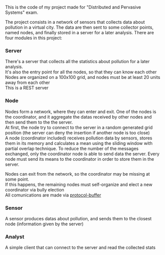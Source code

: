 This is the code of my project made for "Distributed and Pervasive Systems" exam.


The project consists in a network of sensors that collects data about pollution in a virtual city.
The data are then sent to some collector points, named nodes, and finally stored in a server for a later analysis.
There are four modules in this project:

### Server
There's a server that collects all the statistics about pollution for a later analysis.  
It's also the entry point for all the nodes, so that they can know each other  
Nodes are organized on a 100x100 grid, and nodes must be at least 20 units away from each other  
This is a REST server

### Node
Nodes form a network, where they can enter and exit.
One of the nodes is the coordinator, and it aggregate the datas received by other nodes and then send them to the the server.  
At first, the node try to connect to the server in a random generated grid position (the server can deny the insertion if another node is too close)  
A node (coordinator included) receives pollution data by sensors, stores them in its memory and calculates a mean using the sliding window with partial overlap technique.
To reduce the number of the messages exchanged, only the coordinator node is able to send data the server.
Every node must send its means to the coordinator in order to store them in the server.

Nodes can exit from the network, so the coordinator may be missing at some point.  
If this happens, the remaining nodes must self-organize and elect a new coordinator via bully election  
All comunications are made via [protocol-buffer](https://github.com/protocolbuffers/protobuf)  

### Sensor
A sensor produces datas about pollution, and sends them to the closest node (information given by the server)

### Analyst
A simple client that can connect to the server and read the collected stats
